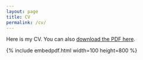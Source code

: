 ```yaml
---
layout: page
title: CV
permalink: /cv/
---
```


Here is my CV. You can also [download the PDF here](https://drive.google.com/open?id=0B-yAdp5D_qlrd01DSEdaOEtKQWc).

{% include embedpdf.html width=100 height=800 %}


